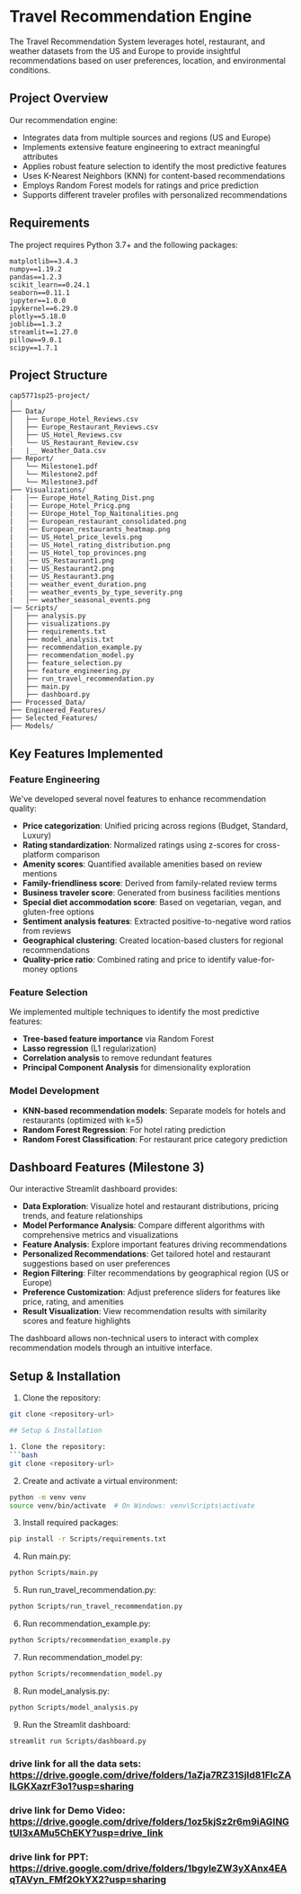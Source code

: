 # Travel Recommendation Engine

The Travel Recommendation System leverages hotel, restaurant, and weather datasets from the US and Europe to provide insightful recommendations based on user preferences, location, and environmental conditions.

## Project Overview

Our recommendation engine:
- Integrates data from multiple sources and regions (US and Europe)
- Implements extensive feature engineering to extract meaningful attributes
- Applies robust feature selection to identify the most predictive features
- Uses K-Nearest Neighbors (KNN) for content-based recommendations
- Employs Random Forest models for ratings and price prediction
- Supports different traveler profiles with personalized recommendations

## Requirements

The project requires Python 3.7+ and the following packages:
```
matplotlib==3.4.3
numpy==1.19.2
pandas==1.2.3
scikit_learn==0.24.1
seaborn==0.11.1
jupyter==1.0.0
ipykernel==6.29.0
plotly==5.18.0
joblib==1.3.2
streamlit==1.27.0
pillow==9.0.1
scipy==1.7.1
```

## Project Structure

```
cap5771sp25-project/
│
├── Data/
│   ├── Europe_Hotel_Reviews.csv
│   ├── Europe_Restaurant_Reviews.csv
│   ├── US_Hotel_Reviews.csv
│   └── US_Restaurant_Review.csv
|   |__ Weather_Data.csv
├── Report/
│   └── Milestone1.pdf
│   └── Milestone2.pdf
│   └── Milestone3.pdf
├── Visualizations/
|   │── Europe_Hotel_Rating_Dist.png
|   │── Europe_Hotel_Pricg.png
|   │── EUrope_Hotel_Top_Naitonalities.png
|   │── European_restaurant_consolidated.png
|   │── European_restaurants_heatmap.png
|   │── US_Hotel_price_levels.png
|   │── US_Hotel_rating_distribution.png
|   │── US_Hotel_top_provinces.png
|   │── US_Restaurant1.png
|   │── US_Restaurant2.png
|   │── US_Restaurant3.png
|   │── weather_event_duration.png
|   │── weather_events_by_type_severity.png
|   │── weather_seasonal_events.png
|── Scripts/
│   ├── analysis.py
│   ├── visualizations.py
│   ├── requirements.txt
│   ├── model_analysis.txt
│   ├── recommendation_example.py
│   ├── recommendation_model.py
│   ├── feature_selection.py
│   ├── feature_engineering.py
│   ├── run_travel_recommendation.py
│   ├── main.py
│   ├── dashboard.py
├── Processed_Data/
├── Engineered_Features/
├── Selected_Features/
├── Models/                   
```

## Key Features Implemented

### Feature Engineering
We've developed several novel features to enhance recommendation quality:
- **Price categorization**: Unified pricing across regions (Budget, Standard, Luxury)
- **Rating standardization**: Normalized ratings using z-scores for cross-platform comparison
- **Amenity scores**: Quantified available amenities based on review mentions
- **Family-friendliness score**: Derived from family-related review terms
- **Business traveler score**: Generated from business facilities mentions
- **Special diet accommodation score**: Based on vegetarian, vegan, and gluten-free options
- **Sentiment analysis features**: Extracted positive-to-negative word ratios from reviews
- **Geographical clustering**: Created location-based clusters for regional recommendations
- **Quality-price ratio**: Combined rating and price to identify value-for-money options

### Feature Selection
We implemented multiple techniques to identify the most predictive features:
- **Tree-based feature importance** via Random Forest
- **Lasso regression** (L1 regularization)
- **Correlation analysis** to remove redundant features
- **Principal Component Analysis** for dimensionality exploration

### Model Development
- **KNN-based recommendation models**: Separate models for hotels and restaurants (optimized with k=5)
- **Random Forest Regression**: For hotel rating prediction
- **Random Forest Classification**: For restaurant price category prediction

## Dashboard Features (Milestone 3)

Our interactive Streamlit dashboard provides:

- **Data Exploration**: Visualize hotel and restaurant distributions, pricing trends, and feature relationships
- **Model Performance Analysis**: Compare different algorithms with comprehensive metrics and visualizations
- **Feature Analysis**: Explore important features driving recommendations
- **Personalized Recommendations**: Get tailored hotel and restaurant suggestions based on user preferences
- **Region Filtering**: Filter recommendations by geographical region (US or Europe)
- **Preference Customization**: Adjust preference sliders for features like price, rating, and amenities
- **Result Visualization**: View recommendation results with similarity scores and feature highlights

The dashboard allows non-technical users to interact with complex recommendation models through an intuitive interface.

## Setup & Installation

1. Clone the repository:
```bash
git clone <repository-url>

## Setup & Installation

1. Clone the repository:
```bash
git clone <repository-url>
```

2. Create and activate a virtual environment:
```bash
python -m venv venv
source venv/bin/activate  # On Windows: venv\Scripts\activate
```

3. Install required packages:
```bash
pip install -r Scripts/requirements.txt
```

4. Run main.py:
```bash
python Scripts/main.py
```

5. Run run_travel_recommendation.py:
```bash
python Scripts/run_travel_recommendation.py
```

6. Run recommendation_example.py:
```bash
python Scripts/recommendation_example.py
```

7. Run recommendation_model.py:
```bash
python Scripts/recommendation_model.py
```

8. Run model_analysis.py:
```bash
python Scripts/model_analysis.py
```

9. Run the Streamlit dashboard:
```bash
streamlit run Scripts/dashboard.py
```
### drive link for all the data sets: https://drive.google.com/drive/folders/1aZja7RZ31SjId81FlcZAlLGKXazrF3o1?usp=sharing

### drive link for Demo Video: https://drive.google.com/drive/folders/1oz5kjSz2r6m9iAGINGtUl3xAMu5ChEKY?usp=drive_link

### drive link for PPT: https://drive.google.com/drive/folders/1bgyleZW3yXAnx4EAqTAVyn_FMf2OkYX2?usp=sharing